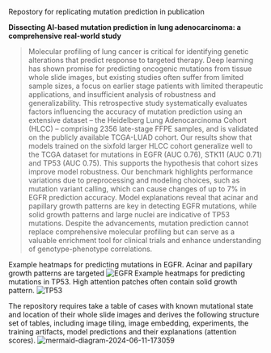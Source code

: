 Repostory for replicating mutation prediction in publication 

**Dissecting AI-based mutation prediction in lung adenocarcinoma: a comprehensive real-world study**

> Molecular profiling of lung cancer is critical for identifying genetic alterations that predict response to targeted therapy. Deep learning has shown promise for predicting oncogenic mutations from tissue whole slide images, but existing studies often suffer from limited sample sizes, a focus on earlier stage patients with limited therapeutic applications, and insufficient analysis of robustness and generalizability.
This retrospective study systematically evaluates factors influencing the accuracy of mutation prediction using an  extensive dataset – the Heidelberg Lung Adenocarcinoma Cohort (HLCC) – comprising 2356 late-stage FFPE samples, and is validated on the publicly available TCGA-LUAD cohort.
Our results show that models trained on the sixfold larger HLCC cohort generalize well to the TCGA dataset for mutations in EGFR (AUC 0.76), STK11 (AUC 0.71) and TP53 (AUC 0.75). This supports the hypothesis that cohort sizes improve model robustness. Our benchmark highlights performance variations due to preprocessing and modeling choices, such as mutation variant calling, which can cause changes of up to 7% in EGFR prediction accuracy. 
Model explanations reveal that acinar and papillary growth patterns are key in  detecting EGFR mutations, while solid growth patterns and large nuclei are indicative of TP53 mutations. Despite the advancements, mutation prediction cannot replace comprehensive molecular profiling but can serve as a valuable enrichment tool for clinical trials and enhance  understanding of genotype-phenotype correlations.

Example heatmaps for predicting mutations in EGFR. Acinar and papillary growth patterns are targeted
![EGFR](EGFR.png)
Example heatmaps for predicting mutations in TP53. High attention patches often contain solid growth pattern.
![TP53](TP53.png)

The repository requires take a table of cases with known mutational state and location of their whole slide images and derives the following structure set of tables, including image tiling, image embedding, experiments, the training artifacts, model predictions and their explanations (attention scores). 
![mermaid-diagram-2024-06-11-173059](https://github.com/gabrieldernbach/LungMutationPredictor/assets/28825058/5fd03532-ae99-4cc2-af7e-efbcbb361597)

